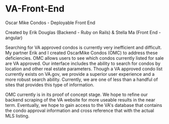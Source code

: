 # VA-Front-End
Oscar Mike Condos - Deployable Front End

Created by Erik Douglas (Backend - Ruby on Rails) & Stella Ma (Front End - angular)

Searching for VA approved condos is currently very inefficient and difficult. My partner Erik and I created OscarMike Condos (OMC) to address these deficiencies. OMC allows users to see which condos currently listed for sale are VA approved. Our interface includes the ability to search for condos by location and other real estate parameters. Though a VA approved condo list currently exists on VA.gov, we provide a superior user experience and a more robust search ability. Currently, we are one of less than a handful of sites that provides this type of information.

OMC currently is in its proof of concept stage. We hope to refine our backend scraping of the VA website for more useable results in the near term. Eventually, we hope to gain access to the VA's database that contains the condo approval information and cross reference that with the actual MLS listing.
